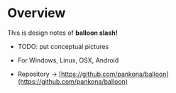 # Overview

This is design notes of **balloon slash!**

* TODO: put conceptual pictures

* For Windows, Linux, OSX, Android
* Repository -> [https://github.com/pankona/balloon](https://github.com/pankona/balloon)



